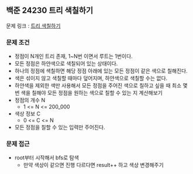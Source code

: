 ## 백준 24230 트리 색칠하기

문제 링크 : [트리 색칠하기](https://www.acmicpc.net/problem/24230)

### 문제 조건

- 정점이 N개인 트리 존재, 1~N번 이면서 루트는 1번이다.
- 모든 정점은 하얀색으로 색칠되어 있는 상태이다.
- 하나의 정점에 색칠하면 해당 정점 아래에 있는 모든 정점이 같은 색으로 칠해진다.
- 색은 섞이지 않고 색칠할 때마다 덮어지며, 하얀색으로 색칠할 수는 없다.
- 하얀색을 제외한 색만 사용해서 모든 정점을 주어진 색으로 칠하고 싶을 때 최소 몇 번 색을 칠해야 모든 정점을 원하는 색으로 칠할 수 있는 지 계산해보기
- 정점의 개수 N
    - 1 <= N <= 200_000
- 색상 정보 C
    - 0 <= C <= N
- 모든 정점을 칠할 수 있는 입력만 주어진다.

### 문제 접근

- root부터 시작해서 bfs로 탐색
    - 만약 색상이 같으면 진행 다르다면 result++ 하고 색상 변경해주기 
